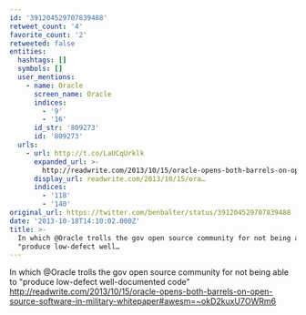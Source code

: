```yaml
---
id: '391204529707839488'
retweet_count: '4'
favorite_count: '2'
retweeted: false
entities:
  hashtags: []
  symbols: []
  user_mentions:
    - name: Oracle
      screen_name: Oracle
      indices:
        - '9'
        - '16'
      id_str: '809273'
      id: '809273'
  urls:
    - url: http://t.co/LaUCqUrklk
      expanded_url: >-
        http://readwrite.com/2013/10/15/oracle-opens-both-barrels-on-open-source-software-in-military-whitepaper#awesm=~okD2kuxU7OWRm6
      display_url: readwrite.com/2013/10/15/ora…
      indices:
        - '118'
        - '140'
original_url: https://twitter.com/benbalter/status/391204529707839488
date: '2013-10-18T14:10:02.000Z'
title: >-
  In which @Oracle trolls the gov open source community for not being able to
  "produce low-defect well…
---
```


In which @Oracle trolls the gov open source community for not being able to "produce low-defect well-documented code" http://readwrite.com/2013/10/15/oracle-opens-both-barrels-on-open-source-software-in-military-whitepaper#awesm=~okD2kuxU7OWRm6